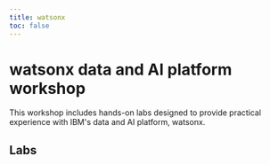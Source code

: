 ```yaml
---
title: watsonx
toc: false
---
```


# watsonx data and AI platform workshop

This workshop includes hands-on labs designed to provide practical experience with IBM's data and AI platform, watsonx.

## Labs

<TileGrid>
  <NavTile to='/watsonx/watsonxai' recursive />
  <NavTile to='/watsonx/watsonxdata' recursive />
  <NavTile to='/watsonx/watsonxgov' recursive />
  <NavTile to='/watsonx/assistant' recursive />
  <NavTile to='/watsonx/codeassistant' recursive />
</TileGrid>
